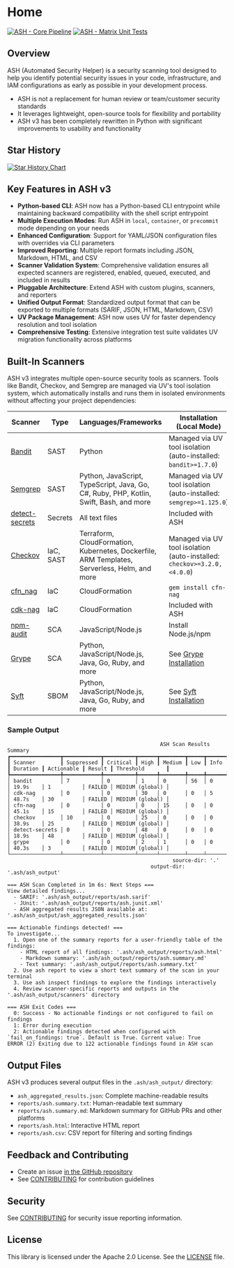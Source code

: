 # Home

[![ASH - Core Pipeline](https://github.com/awslabs/automated-security-helper/actions/workflows/ash-build-and-scan.yml/badge.svg)](https://github.com/awslabs/automated-security-helper/actions/workflows/ash-build-and-scan.yml)
[![ASH - Matrix Unit Tests](https://github.com/awslabs/automated-security-helper/actions/workflows/unit-tests.yml/badge.svg)](https://github.com/awslabs/automated-security-helper/actions/workflows/unit-tests.yml)

## Overview

ASH (Automated Security Helper) is a security scanning tool designed to help you identify potential security issues in your code, infrastructure, and IAM configurations as early as possible in your development process.

- ASH is not a replacement for human review or team/customer security standards
- It leverages lightweight, open-source tools for flexibility and portability
- ASH v3 has been completely rewritten in Python with significant improvements to usability and functionality

## Star History

[![Star History Chart](https://api.star-history.com/svg?repos=awslabs/automated-security-helper&type=Date)](https://www.star-history.com/#awslabs/automated-security-helper&Date)

## Key Features in ASH v3

- **Python-based CLI**: ASH now has a Python-based CLI entrypoint while maintaining backward compatibility with the shell script entrypoint
- **Multiple Execution Modes**: Run ASH in `local`, `container`, or `precommit` mode depending on your needs
- **Enhanced Configuration**: Support for YAML/JSON configuration files with overrides via CLI parameters
- **Improved Reporting**: Multiple report formats including JSON, Markdown, HTML, and CSV
- **Scanner Validation System**: Comprehensive validation ensures all expected scanners are registered, enabled, queued, executed, and included in results
- **Pluggable Architecture**: Extend ASH with custom plugins, scanners, and reporters
- **Unified Output Format**: Standardized output format that can be exported to multiple formats (SARIF, JSON, HTML, Markdown, CSV)
- **UV Package Management**: ASH now uses UV for faster dependency resolution and tool isolation
- **Comprehensive Testing**: Extensive integration test suite validates UV migration functionality across platforms

## Built-In Scanners

ASH v3 integrates multiple open-source security tools as scanners. Tools like Bandit, Checkov, and Semgrep are managed via UV's tool isolation system, which automatically installs and runs them in isolated environments without affecting your project dependencies:

| Scanner                                                       | Type      | Languages/Frameworks                                                                         | Installation (Local Mode)                                               |
|---------------------------------------------------------------|-----------|----------------------------------------------------------------------------------------------|-------------------------------------------------------------------------|
| [Bandit](https://github.com/PyCQA/bandit)                     | SAST      | Python                                                                                       | Managed via UV tool isolation (auto-installed: `bandit>=1.7.0`)        |
| [Semgrep](https://github.com/semgrep/semgrep)                 | SAST      | Python, JavaScript, TypeScript, Java, Go, C#, Ruby, PHP, Kotlin, Swift, Bash, and more       | Managed via UV tool isolation (auto-installed: `semgrep>=1.125.0`)     |
| [detect-secrets](https://github.com/Yelp/detect-secrets)      | Secrets   | All text files                                                                               | Included with ASH                                                       |
| [Checkov](https://github.com/bridgecrewio/checkov)            | IaC, SAST | Terraform, CloudFormation, Kubernetes, Dockerfile, ARM Templates, Serverless, Helm, and more | Managed via UV tool isolation (auto-installed: `checkov>=3.2.0,<4.0.0`) |
| [cfn_nag](https://github.com/stelligent/cfn_nag)              | IaC       | CloudFormation                                                                               | `gem install cfn-nag`                                                   |
| [cdk-nag](https://github.com/cdklabs/cdk-nag)                 | IaC       | CloudFormation                                                                               | Included with ASH                                                       |
| [npm-audit](https://docs.npmjs.com/cli/v8/commands/npm-audit) | SCA       | JavaScript/Node.js                                                                           | Install Node.js/npm                                                     |
| [Grype](https://github.com/anchore/grype)                     | SCA       | Python, JavaScript/Node.js, Java, Go, Ruby, and more                                         | See [Grype Installation](https://github.com/anchore/grype#installation) |
| [Syft](https://github.com/anchore/syft)                       | SBOM      | Python, JavaScript/Node.js, Java, Go, Ruby, and more                                         | See [Syft Installation](https://github.com/anchore/syft#installation)   |

### Sample Output

```
                                                 ASH Scan Results Summary
┏━━━━━━━━━━━━━━━━┳━━━━━━━━━━━━┳━━━━━━━━━━┳━━━━━━┳━━━━━━━━┳━━━━━┳━━━━━━┳━━━━━━━━━━┳━━━━━━━━━━━━┳━━━━━━━━┳━━━━━━━━━━━━━━━━━┓
┃ Scanner        ┃ Suppressed ┃ Critical ┃ High ┃ Medium ┃ Low ┃ Info ┃ Duration ┃ Actionable ┃ Result ┃ Threshold       ┃
┡━━━━━━━━━━━━━━━━╇━━━━━━━━━━━━╇━━━━━━━━━━╇━━━━━━╇━━━━━━━━╇━━━━━╇━━━━━━╇━━━━━━━━━━╇━━━━━━━━━━━━╇━━━━━━━━╇━━━━━━━━━━━━━━━━━┩
│ bandit         │ 7          │ 0        │ 1    │ 0      │ 56  │ 0    │ 19.9s    │ 1          │ FAILED │ MEDIUM (global) │
│ cdk-nag        │ 0          │ 0        │ 30   │ 0      │ 0   │ 5    │ 48.7s    │ 30         │ FAILED │ MEDIUM (global) │
│ cfn-nag        │ 0          │ 0        │ 0    │ 15     │ 0   │ 0    │ 45.1s    │ 15         │ FAILED │ MEDIUM (global) │
│ checkov        │ 10         │ 0        │ 25   │ 0      │ 0   │ 0    │ 38.9s    │ 25         │ FAILED │ MEDIUM (global) │
│ detect-secrets │ 0          │ 0        │ 48   │ 0      │ 0   │ 0    │ 18.9s    │ 48         │ FAILED │ MEDIUM (global) │
│ grype          │ 0          │ 0        │ 2    │ 1      │ 0   │ 0    │ 40.3s    │ 3          │ FAILED │ MEDIUM (global) │
└────────────────┴────────────┴──────────┴──────┴────────┴─────┴──────┴──────────┴────────────┴────────┴─────────────────┘
                                                     source-dir: '.'
                                              output-dir: '.ash/ash_output'

=== ASH Scan Completed in 1m 6s: Next Steps ===
View detailed findings...
  - SARIF: '.ash/ash_output/reports/ash.sarif'
  - JUnit: '.ash/ash_output/reports/ash.junit.xml'
  - ASH aggregated results JSON available at: '.ash/ash_output/ash_aggregated_results.json'

=== Actionable findings detected! ===
To investigate...
  1. Open one of the summary reports for a user-friendly table of the findings:
    - HTML report of all findings: '.ash/ash_output/reports/ash.html'
    - Markdown summary: '.ash/ash_output/reports/ash.summary.md'
    - Text summary: '.ash/ash_output/reports/ash.summary.txt'
  2. Use ash report to view a short text summary of the scan in your terminal
  3. Use ash inspect findings to explore the findings interactively
  4. Review scanner-specific reports and outputs in the '.ash/ash_output/scanners' directory

=== ASH Exit Codes ===
  0: Success - No actionable findings or not configured to fail on findings
  1: Error during execution
  2: Actionable findings detected when configured with `fail_on_findings: true`. Default is True. Current value: True
ERROR (2) Exiting due to 122 actionable findings found in ASH scan
```

## Output Files

ASH v3 produces several output files in the `.ash/ash_output/` directory:

- `ash_aggregated_results.json`: Complete machine-readable results
- `reports/ash.summary.txt`: Human-readable text summary
- `reports/ash.summary.md`: Markdown summary for GitHub PRs and other platforms
- `reports/ash.html`: Interactive HTML report
- `reports/ash.csv`: CSV report for filtering and sorting findings

## Feedback and Contributing

- Create an issue [in the GitHub repository](https://github.com/awslabs/automated-security-helper/issues)
- See [CONTRIBUTING](contributing.md) for contribution guidelines

## Security

See [CONTRIBUTING](contributing.md#security-issue-notifications) for security issue reporting information.

## License

This library is licensed under the Apache 2.0 License. See the [LICENSE](https://github.com/awslabs/automated-security-helper/blob/main/LICENSE) file.
